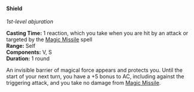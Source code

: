 #### Shield
<!-- markdownlint-disable link-image-reference-definitions -->
[_metadata_:spell_name]:- "Shield"
[_metadata_:spell_level]:- "1"
[_metadata_:spell_school]:- "abjuration"
[_metadata_:ritual]:- "false"
[_metadata_:casting_time_amount]:- "1"
[_metadata_:casting_time_unit]:- "reaction"
[_metadata_:casting_time_reaction_trigger]:- "which you take when you are hit by an attack or targeted by the Magic Missile spell"
[_metadata_:range]:- "Self"
[_metadata_:target]:- "Self"
[_metadata_:components_verbal]:- "true"
[_metadata_:components_somatic]:- "true"
[_metadata_:components_material]:- "false"
[_metadata_:duration]:- "1 round"
[_metadata_:concentration]:- "false"
[_metadata_:compared_to_wotc_srd_5.1]:- "mechanics_same_wording_same"
[_metadata_:compared_to_a5e_srd]:- "mechanics_same_wording_different"
<!-- markdownlint-disable-next-line no-emphasis-as-heading -->
_1st-level abjuration_

**Casting Time:** 1 reaction, which you take when you are hit by an attack or targeted by the [Magic Missile](#Magic_Missile_magic_missile) spell \
**Range:** Self \
**Components:** V, S \
**Duration:** 1 round

An invisible barrier of magical force appears and protects you.
Until the start of your next turn, you have a +5 bonus to AC, including against the triggering attack, and you take no damage from [Magic Missile](#Magic_Missile_magic_missile).
